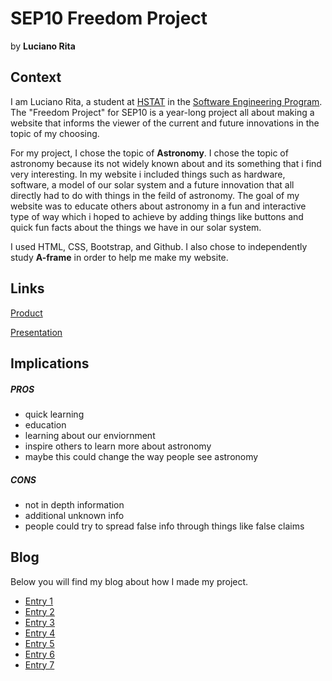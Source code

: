 # SEP10 Freedom Project
by **Luciano Rita**

## Context
I am Luciano Rita, a student at [HSTAT](https://www.hstat.org/) in the [Software Engineering Program](https://hstatsep.github.io/). The "Freedom Project" for SEP10 is a year-long project all about making a website that informs the viewer of the current and future innovations in the topic of my choosing.

For my project, I chose the topic of **Astronomy**. I chose the topic of astronomy because its not widely known about and its something that i find very interesting. In my website i included things such as hardware, software, a model of our solar system and a future innovation that all directly had to do with things in the feild of astronomy. The goal of my website was to educate others about astronomy in a fun and interactive type of way which i hoped to achieve by adding things like buttons and quick fun facts about the things we have in our solar system.

I used HTML, CSS, Bootstrap, and Github. I also chose to independently study **A-frame** in order to help me make my website.

## Links

[Product](https://app.pickcode.io/project/cmb0xfko7fnw38qty38l0anql)

[Presentation](https://docs.google.com/presentation/d/1Eu_DoB1AtDPFwreffgCnQiWNX0naKR0-EA5ZpFzbfHo/edit?slide=id.p#slide=id.p)

## Implications
##### PROS
* quick learning
* education
* learning about our enviornment
* inspire others to learn more about astronomy
* maybe this could change the way people see astronomy
##### CONS
* not in depth information
* additional unknown info
* people could try to spread false info through things like false claims

## Blog
Below you will find my blog about how I made my project.

* [Entry 1](blog/entry01.md)
* [Entry 2](blog/entry02.md)
* [Entry 3](blog/entry03.md)
* [Entry 4](blog/entry04.md)
* [Entry 5](blog/entry05.md)
* [Entry 6](blog/entry06.md)
* [Entry 7](blog/entry07.md)
